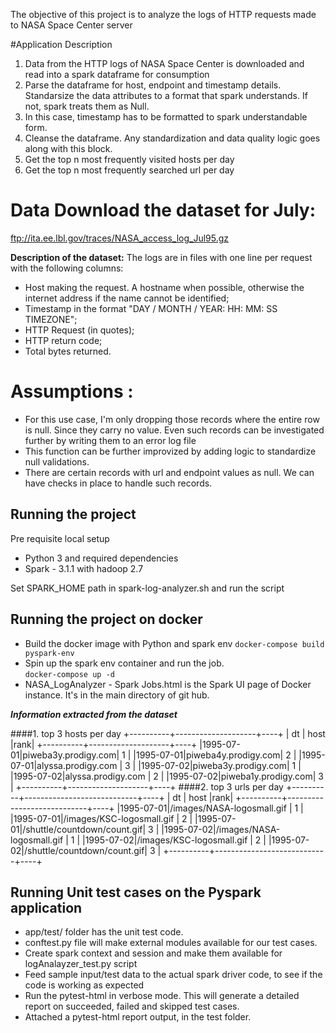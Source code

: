 The objective of this project is to analyze the logs of HTTP requests made to NASA Space Center server

#Application Description
1. Data from the HTTP logs of NASA Space Center is downloaded and read into a spark dataframe for consumption
2. Parse the dataframe for host, endpoint and timestamp details. Standarsize the data attributes to a format that spark understands. If not, spark treats them as Null.
3. In this case, timestamp has to be formatted to spark understandable form.
4. Cleanse the dataframe. Any standardization  and data quality logic goes along with this block.
5. Get the top n most frequently visited hosts per day
6. Get the top n most frequently searched url per day

# Data Download the dataset for July:
ftp://ita.ee.lbl.gov/traces/NASA_access_log_Jul95.gz


**Description of the dataset:** The logs are in files with one line per request with the following columns:

* Host making the request. A hostname when possible, otherwise the internet address if the name cannot be identified;
* Timestamp in the format "DAY / MONTH / YEAR: HH: MM: SS TIMEZONE";
* HTTP Request (in quotes);
* HTTP return code;
* Total bytes returned.

# Assumptions :
- For this use case, I'm only dropping those records where the entire row is null. Since they carry no value. Even such records can be investigated further by writing them to an error log file
- This function can be further improvized by adding logic to standardize null validations. 
- There are certain records with url and endpoint values as null. We can have checks in place to handle such records.


## Running the project

Pre requisite local setup
- Python 3 and required dependencies
- Spark - 3.1.1 with hadoop 2.7

Set SPARK_HOME path in spark-log-analyzer.sh and run the script

## Running the project on docker

- Build the docker image with Python and spark env
```docker-compose build pyspark-env```
- Spin up the spark env container and run the job.	
```docker-compose up -d```
- NASA_LogAnalyzer - Spark Jobs.html is the Spark UI page of Docker instance. It's in the main directory of git hub.

***Information extracted from the dataset***
   
####1. top 3 hosts per day
    +----------+--------------------+----+
    |	dt	   |    host            |rank|
    +----------+--------------------+----+
    |1995-07-01|piweba3y.prodigy.com|  1 |
    |1995-07-01|piweba4y.prodigy.com|  2 |
    |1995-07-01|alyssa.prodigy.com	|  3 |
    |1995-07-02|piweba3y.prodigy.com|  1 |
    |1995-07-02|alyssa.prodigy.com	|  2 |
    |1995-07-02|piweba1y.prodigy.com|  3 |
	+----------+--------------------+----+
####2. top 3 urls per day
    +----------+----------------------------+----+
    |	dt	   |    		host            |rank|
    +----------+----------------------------+----+
    |1995-07-01|/images/NASA-logosmall.gif  |  1 |
    |1995-07-01|/images/KSC-logosmall.gif   |  2 |
    |1995-07-01|/shuttle/countdown/count.gif|  3 |
    |1995-07-02|/images/NASA-logosmall.gif	|  1 |
    |1995-07-02|/images/KSC-logosmall.gif	|  2 |
    |1995-07-02|/shuttle/countdown/count.gif|  3 |
    +----------+----------------------------+----+
	
## Running Unit test cases on the Pyspark application

- app/test/ folder has the unit test code.
- conftest.py file will make external modules available for our test cases.
- Create spark context and session and make them available for logAnalayzer_test.py script
- Feed sample input/test data to the actual spark driver code, to see if the code is working as expected
- Run the pytest-html in verbose mode. This will generate a detailed report on succeeded, failed and skipped test cases.
- Attached a pytest-html report output, in the test folder.